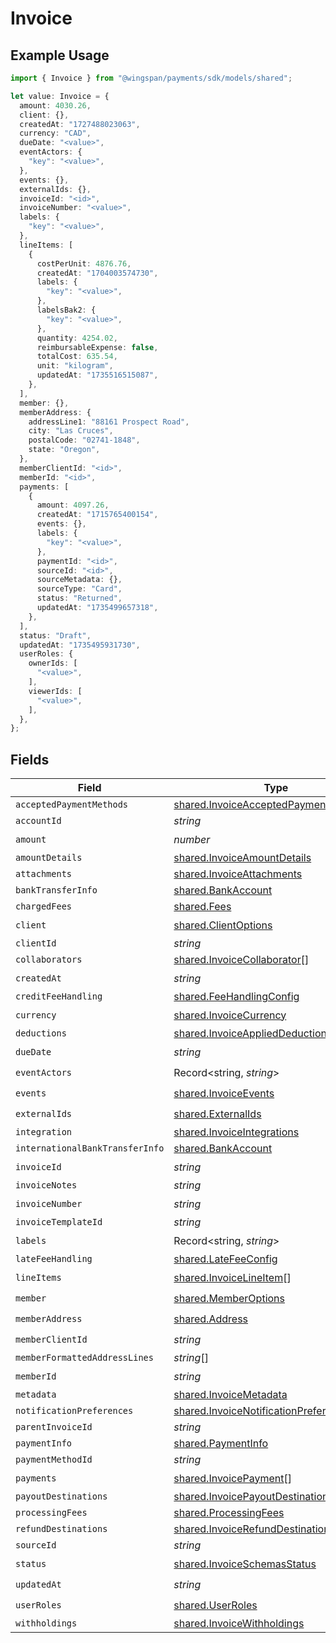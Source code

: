 # Invoice

## Example Usage

```typescript
import { Invoice } from "@wingspan/payments/sdk/models/shared";

let value: Invoice = {
  amount: 4030.26,
  client: {},
  createdAt: "1727488023063",
  currency: "CAD",
  dueDate: "<value>",
  eventActors: {
    "key": "<value>",
  },
  events: {},
  externalIds: {},
  invoiceId: "<id>",
  invoiceNumber: "<value>",
  labels: {
    "key": "<value>",
  },
  lineItems: [
    {
      costPerUnit: 4876.76,
      createdAt: "1704003574730",
      labels: {
        "key": "<value>",
      },
      labelsBak2: {
        "key": "<value>",
      },
      quantity: 4254.02,
      reimbursableExpense: false,
      totalCost: 635.54,
      unit: "kilogram",
      updatedAt: "1735516515087",
    },
  ],
  member: {},
  memberAddress: {
    addressLine1: "88161 Prospect Road",
    city: "Las Cruces",
    postalCode: "02741-1848",
    state: "Oregon",
  },
  memberClientId: "<id>",
  memberId: "<id>",
  payments: [
    {
      amount: 4097.26,
      createdAt: "1715765400154",
      events: {},
      labels: {
        "key": "<value>",
      },
      paymentId: "<id>",
      sourceId: "<id>",
      sourceMetadata: {},
      sourceType: "Card",
      status: "Returned",
      updatedAt: "1735499657318",
    },
  ],
  status: "Draft",
  updatedAt: "1735495931730",
  userRoles: {
    ownerIds: [
      "<value>",
    ],
    viewerIds: [
      "<value>",
    ],
  },
};
```

## Fields

| Field                                                                                                 | Type                                                                                                  | Required                                                                                              | Description                                                                                           |
| ----------------------------------------------------------------------------------------------------- | ----------------------------------------------------------------------------------------------------- | ----------------------------------------------------------------------------------------------------- | ----------------------------------------------------------------------------------------------------- |
| `acceptedPaymentMethods`                                                                              | [shared.InvoiceAcceptedPaymentMethods](../../../sdk/models/shared/invoiceacceptedpaymentmethods.md)[] | :heavy_minus_sign:                                                                                    | N/A                                                                                                   |
| `accountId`                                                                                           | *string*                                                                                              | :heavy_minus_sign:                                                                                    | N/A                                                                                                   |
| `amount`                                                                                              | *number*                                                                                              | :heavy_check_mark:                                                                                    | N/A                                                                                                   |
| `amountDetails`                                                                                       | [shared.InvoiceAmountDetails](../../../sdk/models/shared/invoiceamountdetails.md)                     | :heavy_minus_sign:                                                                                    | N/A                                                                                                   |
| `attachments`                                                                                         | [shared.InvoiceAttachments](../../../sdk/models/shared/invoiceattachments.md)                         | :heavy_minus_sign:                                                                                    | N/A                                                                                                   |
| `bankTransferInfo`                                                                                    | [shared.BankAccount](../../../sdk/models/shared/bankaccount.md)                                       | :heavy_minus_sign:                                                                                    | N/A                                                                                                   |
| `chargedFees`                                                                                         | [shared.Fees](../../../sdk/models/shared/fees.md)                                                     | :heavy_minus_sign:                                                                                    | N/A                                                                                                   |
| `client`                                                                                              | [shared.ClientOptions](../../../sdk/models/shared/clientoptions.md)                                   | :heavy_check_mark:                                                                                    | N/A                                                                                                   |
| `clientId`                                                                                            | *string*                                                                                              | :heavy_minus_sign:                                                                                    | N/A                                                                                                   |
| `collaborators`                                                                                       | [shared.InvoiceCollaborator](../../../sdk/models/shared/invoicecollaborator.md)[]                     | :heavy_minus_sign:                                                                                    | N/A                                                                                                   |
| `createdAt`                                                                                           | *string*                                                                                              | :heavy_check_mark:                                                                                    | N/A                                                                                                   |
| `creditFeeHandling`                                                                                   | [shared.FeeHandlingConfig](../../../sdk/models/shared/feehandlingconfig.md)                           | :heavy_minus_sign:                                                                                    | N/A                                                                                                   |
| `currency`                                                                                            | [shared.InvoiceCurrency](../../../sdk/models/shared/invoicecurrency.md)                               | :heavy_check_mark:                                                                                    | N/A                                                                                                   |
| `deductions`                                                                                          | [shared.InvoiceAppliedDeductions](../../../sdk/models/shared/invoiceapplieddeductions.md)[]           | :heavy_minus_sign:                                                                                    | N/A                                                                                                   |
| `dueDate`                                                                                             | *string*                                                                                              | :heavy_check_mark:                                                                                    | N/A                                                                                                   |
| `eventActors`                                                                                         | Record<string, *string*>                                                                              | :heavy_check_mark:                                                                                    | N/A                                                                                                   |
| `events`                                                                                              | [shared.InvoiceEvents](../../../sdk/models/shared/invoiceevents.md)                                   | :heavy_check_mark:                                                                                    | N/A                                                                                                   |
| `externalIds`                                                                                         | [shared.ExternalIds](../../../sdk/models/shared/externalids.md)                                       | :heavy_check_mark:                                                                                    | N/A                                                                                                   |
| `integration`                                                                                         | [shared.InvoiceIntegrations](../../../sdk/models/shared/invoiceintegrations.md)                       | :heavy_minus_sign:                                                                                    | N/A                                                                                                   |
| `internationalBankTransferInfo`                                                                       | [shared.BankAccount](../../../sdk/models/shared/bankaccount.md)                                       | :heavy_minus_sign:                                                                                    | N/A                                                                                                   |
| `invoiceId`                                                                                           | *string*                                                                                              | :heavy_check_mark:                                                                                    | N/A                                                                                                   |
| `invoiceNotes`                                                                                        | *string*                                                                                              | :heavy_minus_sign:                                                                                    | N/A                                                                                                   |
| `invoiceNumber`                                                                                       | *string*                                                                                              | :heavy_check_mark:                                                                                    | N/A                                                                                                   |
| `invoiceTemplateId`                                                                                   | *string*                                                                                              | :heavy_minus_sign:                                                                                    | N/A                                                                                                   |
| `labels`                                                                                              | Record<string, *string*>                                                                              | :heavy_check_mark:                                                                                    | N/A                                                                                                   |
| `lateFeeHandling`                                                                                     | [shared.LateFeeConfig](../../../sdk/models/shared/latefeeconfig.md)                                   | :heavy_minus_sign:                                                                                    | N/A                                                                                                   |
| `lineItems`                                                                                           | [shared.InvoiceLineItem](../../../sdk/models/shared/invoicelineitem.md)[]                             | :heavy_check_mark:                                                                                    | N/A                                                                                                   |
| `member`                                                                                              | [shared.MemberOptions](../../../sdk/models/shared/memberoptions.md)                                   | :heavy_check_mark:                                                                                    | N/A                                                                                                   |
| `memberAddress`                                                                                       | [shared.Address](../../../sdk/models/shared/address.md)                                               | :heavy_check_mark:                                                                                    | N/A                                                                                                   |
| `memberClientId`                                                                                      | *string*                                                                                              | :heavy_check_mark:                                                                                    | N/A                                                                                                   |
| `memberFormattedAddressLines`                                                                         | *string*[]                                                                                            | :heavy_minus_sign:                                                                                    | N/A                                                                                                   |
| `memberId`                                                                                            | *string*                                                                                              | :heavy_check_mark:                                                                                    | N/A                                                                                                   |
| `metadata`                                                                                            | [shared.InvoiceMetadata](../../../sdk/models/shared/invoicemetadata.md)                               | :heavy_minus_sign:                                                                                    | N/A                                                                                                   |
| `notificationPreferences`                                                                             | [shared.InvoiceNotificationPreferences](../../../sdk/models/shared/invoicenotificationpreferences.md) | :heavy_minus_sign:                                                                                    | N/A                                                                                                   |
| `parentInvoiceId`                                                                                     | *string*                                                                                              | :heavy_minus_sign:                                                                                    | N/A                                                                                                   |
| `paymentInfo`                                                                                         | [shared.PaymentInfo](../../../sdk/models/shared/paymentinfo.md)                                       | :heavy_minus_sign:                                                                                    | N/A                                                                                                   |
| `paymentMethodId`                                                                                     | *string*                                                                                              | :heavy_minus_sign:                                                                                    | N/A                                                                                                   |
| `payments`                                                                                            | [shared.InvoicePayment](../../../sdk/models/shared/invoicepayment.md)[]                               | :heavy_check_mark:                                                                                    | N/A                                                                                                   |
| `payoutDestinations`                                                                                  | [shared.InvoicePayoutDestination](../../../sdk/models/shared/invoicepayoutdestination.md)[]           | :heavy_minus_sign:                                                                                    | N/A                                                                                                   |
| `processingFees`                                                                                      | [shared.ProcessingFees](../../../sdk/models/shared/processingfees.md)                                 | :heavy_minus_sign:                                                                                    | N/A                                                                                                   |
| `refundDestinations`                                                                                  | [shared.InvoiceRefundDestination](../../../sdk/models/shared/invoicerefunddestination.md)[]           | :heavy_minus_sign:                                                                                    | N/A                                                                                                   |
| `sourceId`                                                                                            | *string*                                                                                              | :heavy_minus_sign:                                                                                    | N/A                                                                                                   |
| `status`                                                                                              | [shared.InvoiceSchemasStatus](../../../sdk/models/shared/invoiceschemasstatus.md)                     | :heavy_check_mark:                                                                                    | N/A                                                                                                   |
| `updatedAt`                                                                                           | *string*                                                                                              | :heavy_check_mark:                                                                                    | N/A                                                                                                   |
| `userRoles`                                                                                           | [shared.UserRoles](../../../sdk/models/shared/userroles.md)                                           | :heavy_check_mark:                                                                                    | N/A                                                                                                   |
| `withholdings`                                                                                        | [shared.InvoiceWithholdings](../../../sdk/models/shared/invoicewithholdings.md)                       | :heavy_minus_sign:                                                                                    | N/A                                                                                                   |